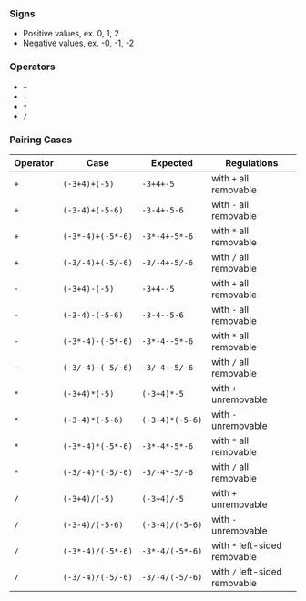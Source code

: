 ### Signs
- Positive values, ex. 0, 1, 2
- Negative values, ex. -0, -1, -2

### Operators
- `+`
- `-`
- `*`
- `/`

### Pairing Cases
|Operator|Case|Expected|Regulations|
|-|-|-|-|
|`+`|`(-3+4)+(-5)`|`-3+4+-5`| with `+` all removable
|`+`|`(-3-4)+(-5-6)`|`-3-4+-5-6`| with `-` all removable
|`+`|`(-3*-4)+(-5*-6)`|`-3*-4+-5*-6`| with `*` all removable
|`+`|`(-3/-4)+(-5/-6)`|`-3/-4+-5/-6`| with `/` all removable
|`-`|`(-3+4)-(-5)`|`-3+4--5`| with `+` all removable
|`-`|`(-3-4)-(-5-6)`|`-3-4--5-6`| with `-` all removable
|`-`|`(-3*-4)-(-5*-6)`|`-3*-4--5*-6`| with `*` all removable
|`-`|`(-3/-4)-(-5/-6)`|`-3/-4--5/-6`| with `/` all removable
|`*`|`(-3+4)*(-5)`|`(-3+4)*-5`| with `+` unremovable
|`*`|`(-3-4)*(-5-6)`|`(-3-4)*(-5-6)`| with `-` unremovable
|`*`|`(-3*-4)*(-5*-6)`|`-3*-4*-5*-6`| with `*` all removable
|`*`|`(-3/-4)*(-5/-6)`|`-3/-4*-5/-6`| with `/` all removable
|`/`|`(-3+4)/(-5)`|`(-3+4)/-5`| with `+` unremovable
|`/`|`(-3-4)/(-5-6)`|`(-3-4)/(-5-6)`| with `-` unremovable
|`/`|`(-3*-4)/(-5*-6)`|`-3*-4/(-5*-6)`| with `*` left-sided removable
|`/`|`(-3/-4)/(-5/-6)`|`-3/-4/(-5/-6)`| with `/` left-sided removable